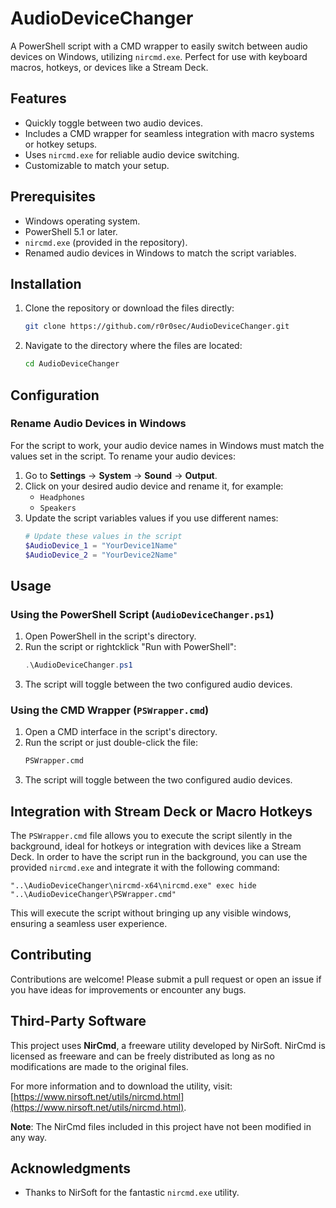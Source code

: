 # AudioDeviceChanger

A PowerShell script with a CMD wrapper to easily switch between audio devices on Windows, utilizing `nircmd.exe`. Perfect for use with keyboard macros, hotkeys, or devices like a Stream Deck.

## Features

- Quickly toggle between two audio devices.
- Includes a CMD wrapper for seamless integration with macro systems or hotkey setups.
- Uses `nircmd.exe` for reliable audio device switching.
- Customizable to match your setup.

## Prerequisites

- Windows operating system.
- PowerShell 5.1 or later.
- `nircmd.exe` (provided in the repository).
- Renamed audio devices in Windows to match the script variables.

## Installation

1. Clone the repository or download the files directly:
   ```bash
   git clone https://github.com/r0r0sec/AudioDeviceChanger.git
   ```
2. Navigate to the directory where the files are located:
   ```bash
   cd AudioDeviceChanger
   ```

## Configuration

### Rename Audio Devices in Windows

For the script to work, your audio device names in Windows must match the values set in the script. To rename your audio devices:

1. Go to **Settings** → **System** → **Sound** → **Output**.
2. Click on your desired audio device and rename it, for example:
   - `Headphones`
   - `Speakers`
3. Update the script variables values if you use different names:
   ```powershell
   # Update these values in the script
   $AudioDevice_1 = "YourDevice1Name"
   $AudioDevice_2 = "YourDevice2Name"
   ```

## Usage

### Using the PowerShell Script (`AudioDeviceChanger.ps1`)

1. Open PowerShell in the script's directory.
2. Run the script or rightcklick "Run with PowerShell":
   ```powershell
   .\AudioDeviceChanger.ps1
   ```
3. The script will toggle between the two configured audio devices.

### Using the CMD Wrapper (`PSWrapper.cmd`)

1. Open a CMD interface in the script's directory.
2. Run the script or just double-click the file:
   ```cmd
   PSWrapper.cmd
   ```
3. The script will toggle between the two configured audio devices.

## Integration with Stream Deck or Macro Hotkeys
The `PSWrapper.cmd` file allows you to execute the script silently in the background, ideal for hotkeys or integration with devices like a Stream Deck.
In order to have the script run in the background, you can use the provided `nircmd.exe` and integrate it with the following command:

```plaintext
"..\AudioDeviceChanger\nircmd-x64\nircmd.exe" exec hide "..\AudioDeviceChanger\PSWrapper.cmd"
```

This will execute the script without bringing up any visible windows, ensuring a seamless user experience.

## Contributing

Contributions are welcome! Please submit a pull request or open an issue if you have ideas for improvements or encounter any bugs.

## Third-Party Software

This project uses **NirCmd**, a freeware utility developed by NirSoft. NirCmd is licensed as freeware and can be freely distributed as long as no modifications are made to the original files.

For more information and to download the utility, visit: [https://www.nirsoft.net/utils/nircmd.html](https://www.nirsoft.net/utils/nircmd.html).

**Note**: The NirCmd files included in this project have not been modified in any way.

## Acknowledgments

- Thanks to NirSoft for the fantastic `nircmd.exe` utility.
